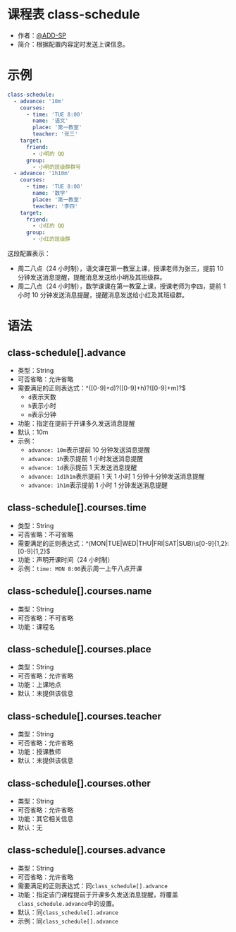 # 课程表 class-schedule

+ 作者：[@ADD-SP](https://github.com/ADD-SP)
+ 简介：根据配置内容定时发送上课信息。

# 示例

```yml
class-schedule:
  - advance: '10m'
    courses:
      - time: 'TUE 8:00'
        name: '语文'
        place: '第一教室'
        teacher: '张三'
    target:
      friend:
        - 小明的 QQ
      group:
        - 小明的班级群群号
  - advance: '1h10m'
    courses:
      - time: 'TUE 8:00'
        name: '数学'
        place: '第一教室'
        teacher: '李四'
    target:
      friend:
        - 小红的 QQ
      group:
        - 小红的班级群
```

这段配置表示：
+ 周二八点（24 小时制），语文课在第一教室上课，授课老师为张三，提前 10 分钟发送消息提醒，提醒消息发送给小明及其班级群。
+ 周二八点（24 小时制），数学课课在第一教室上课，授课老师为李四，提前 1 小时 10 分钟发送消息提醒，提醒消息发送给小红及其班级群。

# 语法

## class-schedule[].advance

+ 类型：String
+ 可否省略：允许省略
+ 需要满足的正则表达式：^([0-9]+d)?([0-9]+h)?([0-9]+m)?$
  + `d`表示天数
  + `h`表示小时
  + `m`表示分钟
+ 功能：指定在提前于开课多久发送消息提醒
+ 默认：10m
+ 示例：
  + `advance: 10m`表示提前 10 分钟发送消息提醒
  + `advance: 1h`表示提前 1 小时发送消息提醒
  + `advance: 1d`表示提前 1 天发送消息提醒
  + `advance: 1d1h1m`表示提前 1 天 1 小时 1 分钟十分钟发送消息提醒
  + `advance: 1h1m`表示提前 1 小时 1 分钟发送消息提醒

## class-schedule[].courses.time

+ 类型：String
+ 可否省略：不可省略
+ 需要满足的正则表达式：^(MON|TUE|WED|THU|FRI|SAT|SUB)\s[0-9]{1,2}:[0-9]{1,2}$
+ 功能：声明开课时间（24 小时制）
+ 示例：`time: MON 8:00`表示周一上午八点开课

## class-schedule[].courses.name

+ 类型：String
+ 可否省略：不可省略
+ 功能：课程名

## class-schedule[].courses.place

+ 类型：String
+ 可否省略：允许省略
+ 功能：上课地点
+ 默认：未提供该信息

## class-schedule[].courses.teacher

+ 类型：String
+ 可否省略：允许省略
+ 功能：授课教师
+ 默认：未提供该信息

## class-schedule[].courses.other

+ 类型：String
+ 可否省略：允许省略
+ 功能：其它相关信息
+ 默认：无

## class-schedule[].courses.advance

+ 类型：String
+ 可否省略：允许省略
+ 需要满足的正则表达式：同`class_schedule[].advance`
+ 功能：指定该门课程提前于开课多久发送消息提醒，将覆盖`class_schedule.advance`中的设置。
+ 默认：同`class_schedule[].advance`
+ 示例：同`class_schedule[].advance`
